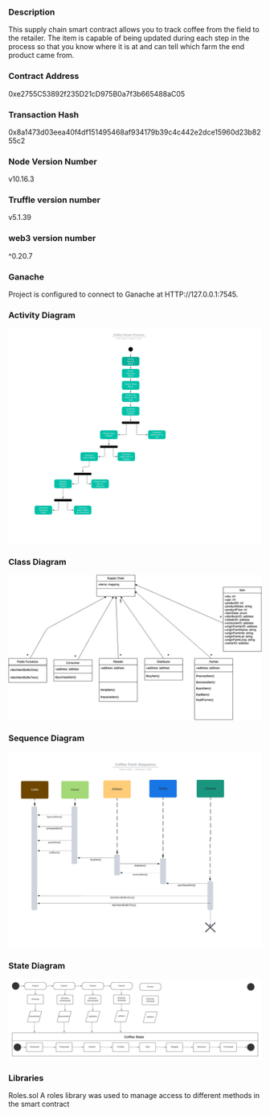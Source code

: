 ### Description
This supply chain smart contract allows you to track coffee from the field to the retailer. The item is capable of being updated during each step in the process so that you know where it is at and can tell which farm the end product came from. 

### Contract Address

0xe2755C53892f235D21cD975B0a7f3b665488aC05

### Transaction Hash

0x8a1473d03eea40f4df151495468af934179b39c4c442e2dce15960d23b8255c2

### Node Version Number
v10.16.3

### Truffle version number
v5.1.39

### web3 version number
^0.20.7

### Ganache
Project is configured to connect to Ganache at HTTP://127.0.0.1:7545.

### Activity Diagram
![activity_diagram](images/activity_diagram.jpeg)

### Class Diagram
![class_diagram](images/class_diagram.jpg)

### Sequence Diagram
![sequence_diagram](images/sequence-diagram.jpeg)

### State Diagram
![state_diagram](images/state_diagram.jpeg)

### Libraries
Roles.sol
A roles library was used to manage access to different methods in the smart contract


